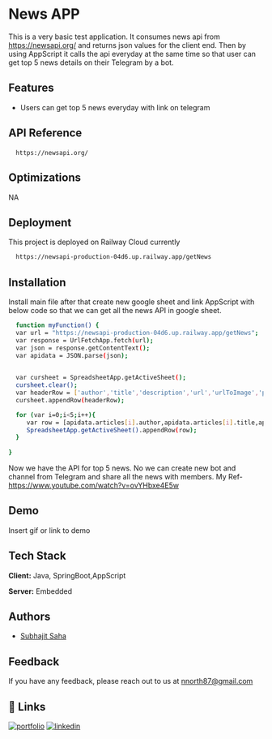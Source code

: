 
# News APP

This is a very basic test application.
It consumes news api from https://newsapi.org/ and returns json values for the client end. Then by using AppScript it calls the api everyday at the same time so that user can get top 5 news details on their Telegram by a bot.


## Features

- Users can get top 5 news everyday with link on telegram


## API Reference

#### 

```
  https://newsapi.org/
```


## Optimizations

NA


## Deployment

This project is deployed on Railway Cloud currently

```bash
  https://newsapi-production-04d6.up.railway.app/getNews
```


## Installation

Install main file after that create new google sheet and link AppScript with below code so that we can get all the news API in google sheet.

```bash
  function myFunction() {
  var url = "https://newsapi-production-04d6.up.railway.app/getNews";
  var response = UrlFetchApp.fetch(url);
  var json = response.getContentText();
  var apidata = JSON.parse(json);
  

  var cursheet = SpreadsheetApp.getActiveSheet();
  cursheet.clear();
  var headerRow = ['author','title','description','url','urlToImage','publishedAt','content'];
  cursheet.appendRow(headerRow);

  for (var i=0;i<5;i++){
     var row = [apidata.articles[i].author,apidata.articles[i].title,apidata.articles[i].description,apidata.articles[i].url,apidata.articles[i].urlToImage,apidata.articles[i].publishedAt,apidata.articles[i].content];
     SpreadsheetApp.getActiveSheet().appendRow(row);
  }
  
}
```
   Now we have the API for top 5 news. No we can create new bot and channel from Telegram and share all the news with members.
   My Ref- https://www.youtube.com/watch?v=ovYHbxe4E5w
## Demo

Insert gif or link to demo


## Tech Stack

**Client:** Java, SpringBoot,AppScript

**Server:** Embedded


## Authors

- [Subhajit Saha](https://github.com/subhajit51193)


## Feedback

If you have any feedback, please reach out to us at nnorth87@gmail.com


## 🔗 Links
[![portfolio](https://img.shields.io/badge/my_portfolio-000?style=for-the-badge&logo=ko-fi&logoColor=white)](https://subhajit51193.github.io/)
[![linkedin](https://img.shields.io/badge/linkedin-0A66C2?style=for-the-badge&logo=linkedin&logoColor=white)](https://www.linkedin.com/in/subhajit-saha-103110185/)
